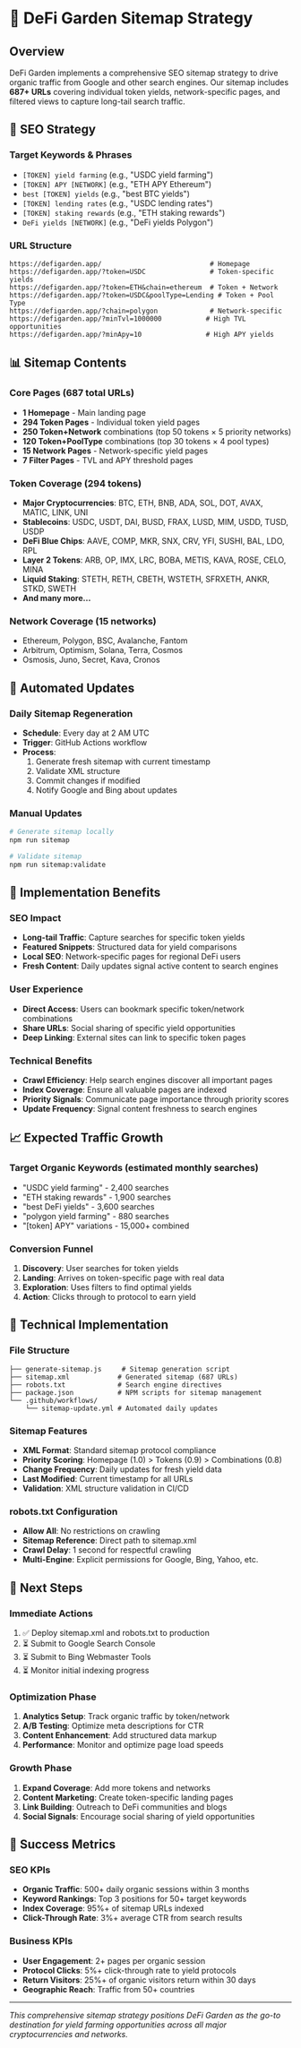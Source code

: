 # 📍 DeFi Garden Sitemap Strategy

## Overview

DeFi Garden implements a comprehensive SEO sitemap strategy to drive organic traffic from Google and other search engines. Our sitemap includes **687+ URLs** covering individual token yields, network-specific pages, and filtered views to capture long-tail search traffic.

## 🎯 SEO Strategy

### Target Keywords & Phrases
- `[TOKEN] yield farming` (e.g., "USDC yield farming")
- `[TOKEN] APY [NETWORK]` (e.g., "ETH APY Ethereum")
- `best [TOKEN] yields` (e.g., "best BTC yields")
- `[TOKEN] lending rates` (e.g., "USDC lending rates")
- `[TOKEN] staking rewards` (e.g., "ETH staking rewards")
- `DeFi yields [NETWORK]` (e.g., "DeFi yields Polygon")

### URL Structure
```
https://defigarden.app/                           # Homepage
https://defigarden.app/?token=USDC                # Token-specific yields
https://defigarden.app/?token=ETH&chain=ethereum  # Token + Network
https://defigarden.app/?token=USDC&poolType=Lending # Token + Pool Type
https://defigarden.app/?chain=polygon             # Network-specific
https://defigarden.app/?minTvl=1000000           # High TVL opportunities
https://defigarden.app/?minApy=10                # High APY yields
```

## 📊 Sitemap Contents

### Core Pages (687 total URLs)
- **1 Homepage** - Main landing page
- **294 Token Pages** - Individual token yield pages
- **250 Token+Network** combinations (top 50 tokens × 5 priority networks)
- **120 Token+PoolType** combinations (top 30 tokens × 4 pool types)
- **15 Network Pages** - Network-specific yield pages
- **7 Filter Pages** - TVL and APY threshold pages

### Token Coverage (294 tokens)
- **Major Cryptocurrencies**: BTC, ETH, BNB, ADA, SOL, DOT, AVAX, MATIC, LINK, UNI
- **Stablecoins**: USDC, USDT, DAI, BUSD, FRAX, LUSD, MIM, USDD, TUSD, USDP
- **DeFi Blue Chips**: AAVE, COMP, MKR, SNX, CRV, YFI, SUSHI, BAL, LDO, RPL
- **Layer 2 Tokens**: ARB, OP, IMX, LRC, BOBA, METIS, KAVA, ROSE, CELO, MINA
- **Liquid Staking**: STETH, RETH, CBETH, WSTETH, SFRXETH, ANKR, STKD, SWETH
- **And many more...**

### Network Coverage (15 networks)
- Ethereum, Polygon, BSC, Avalanche, Fantom
- Arbitrum, Optimism, Solana, Terra, Cosmos
- Osmosis, Juno, Secret, Kava, Cronos

## 🤖 Automated Updates

### Daily Sitemap Regeneration
- **Schedule**: Every day at 2 AM UTC
- **Trigger**: GitHub Actions workflow
- **Process**: 
  1. Generate fresh sitemap with current timestamp
  2. Validate XML structure
  3. Commit changes if modified
  4. Notify Google and Bing about updates

### Manual Updates
```bash
# Generate sitemap locally
npm run sitemap

# Validate sitemap
npm run sitemap:validate
```

## 🚀 Implementation Benefits

### SEO Impact
- **Long-tail Traffic**: Capture searches for specific token yields
- **Featured Snippets**: Structured data for yield comparisons
- **Local SEO**: Network-specific pages for regional DeFi users
- **Fresh Content**: Daily updates signal active content to search engines

### User Experience
- **Direct Access**: Users can bookmark specific token/network combinations
- **Share URLs**: Social sharing of specific yield opportunities
- **Deep Linking**: External sites can link to specific token pages

### Technical Benefits
- **Crawl Efficiency**: Help search engines discover all important pages
- **Index Coverage**: Ensure all valuable pages are indexed
- **Priority Signals**: Communicate page importance through priority scores
- **Update Frequency**: Signal content freshness to search engines

## 📈 Expected Traffic Growth

### Target Organic Keywords (estimated monthly searches)
- "USDC yield farming" - 2,400 searches
- "ETH staking rewards" - 1,900 searches  
- "best DeFi yields" - 3,600 searches
- "polygon yield farming" - 880 searches
- "[token] APY" variations - 15,000+ combined

### Conversion Funnel
1. **Discovery**: User searches for token yields
2. **Landing**: Arrives on token-specific page with real data
3. **Exploration**: Uses filters to find optimal yields
4. **Action**: Clicks through to protocol to earn yield

## 🔧 Technical Implementation

### File Structure
```
├── generate-sitemap.js     # Sitemap generation script
├── sitemap.xml            # Generated sitemap (687 URLs)
├── robots.txt             # Search engine directives
├── package.json           # NPM scripts for sitemap management
└── .github/workflows/
    └── sitemap-update.yml # Automated daily updates
```

### Sitemap Features
- **XML Format**: Standard sitemap protocol compliance
- **Priority Scoring**: Homepage (1.0) > Tokens (0.9) > Combinations (0.8)
- **Change Frequency**: Daily updates for fresh yield data
- **Last Modified**: Current timestamp for all URLs
- **Validation**: XML structure validation in CI/CD

### robots.txt Configuration
- **Allow All**: No restrictions on crawling
- **Sitemap Reference**: Direct path to sitemap.xml
- **Crawl Delay**: 1 second for respectful crawling
- **Multi-Engine**: Explicit permissions for Google, Bing, Yahoo, etc.

## 📝 Next Steps

### Immediate Actions
1. ✅ Deploy sitemap.xml and robots.txt to production
2. ⏳ Submit to Google Search Console
3. ⏳ Submit to Bing Webmaster Tools
4. ⏳ Monitor initial indexing progress

### Optimization Phase
1. **Analytics Setup**: Track organic traffic by token/network
2. **A/B Testing**: Optimize meta descriptions for CTR
3. **Content Enhancement**: Add structured data markup
4. **Performance**: Monitor and optimize page load speeds

### Growth Phase
1. **Expand Coverage**: Add more tokens and networks
2. **Content Marketing**: Create token-specific landing pages
3. **Link Building**: Outreach to DeFi communities and blogs
4. **Social Signals**: Encourage social sharing of yield opportunities

## 🎯 Success Metrics

### SEO KPIs
- **Organic Traffic**: 500+ daily organic sessions within 3 months
- **Keyword Rankings**: Top 3 positions for 50+ target keywords
- **Index Coverage**: 95%+ of sitemap URLs indexed
- **Click-Through Rate**: 3%+ average CTR from search results

### Business KPIs  
- **User Engagement**: 2+ pages per organic session
- **Protocol Clicks**: 5%+ click-through rate to yield protocols
- **Return Visitors**: 25%+ of organic visitors return within 30 days
- **Geographic Reach**: Traffic from 50+ countries

---

*This comprehensive sitemap strategy positions DeFi Garden as the go-to destination for yield farming opportunities across all major cryptocurrencies and networks.*